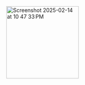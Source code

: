 <img width="192" alt="Screenshot 2025-02-14 at 10 47 33 PM" src="https://github.com/user-attachments/assets/302cf473-0e1c-41db-a176-6a7a639994c6" />
